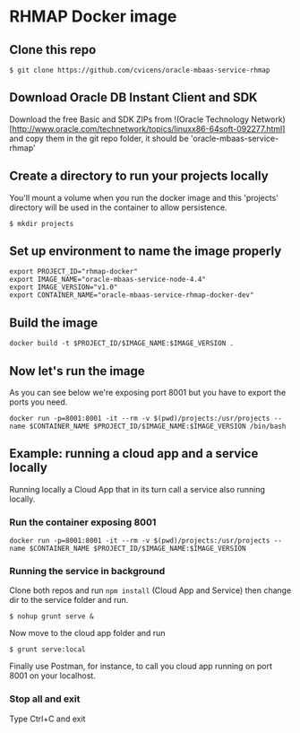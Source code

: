 # RHMAP Docker image

## Clone this repo

```
$ git clone https://github.com/cvicens/oracle-mbaas-service-rhmap
```

## Download Oracle DB Instant Client and SDK
Download the free Basic and SDK ZIPs from !(Oracle Technology Network)[http://www.oracle.com/technetwork/topics/linuxx86-64soft-092277.html] and copy them in the git repo folder, it should be 'oracle-mbaas-service-rhmap'

## Create a directory to run your projects locally
You'll mount a volume when you run the docker image and this 'projects' directory will be used in the container to allow persistence.

```
$ mkdir projects
```

## Set up environment to name the image properly

```
export PROJECT_ID="rhmap-docker"
export IMAGE_NAME="oracle-mbaas-service-node-4.4"
export IMAGE_VERSION="v1.0"
export CONTAINER_NAME="oracle-mbaas-service-rhmap-docker-dev"
```

## Build the image

```
docker build -t $PROJECT_ID/$IMAGE_NAME:$IMAGE_VERSION .
```

## Now let's run the image

As you can see below we're exposing port 8001 but you have to export the ports you need.

```
docker run -p=8001:8001 -it --rm -v $(pwd)/projects:/usr/projects --name $CONTAINER_NAME $PROJECT_ID/$IMAGE_NAME:$IMAGE_VERSION /bin/bash
```

## Example: running a cloud app and a service locally
Running locally a Cloud App that in its turn call a service also running locally.

### Run the container exposing 8001

```
docker run -p=8001:8001 -it --rm -v $(pwd)/projects:/usr/projects --name $CONTAINER_NAME $PROJECT_ID/$IMAGE_NAME:$IMAGE_VERSION
```

### Running the service in background

Clone both repos and run ``npm install`` (Cloud App and Service) then change dir to the service folder and run.

```
$ nohup grunt serve &
```

Now move to the cloud app folder and run

```
$ grunt serve:local
```

Finally use Postman, for instance, to call you cloud app running on port 8001 on your localhost.

### Stop all and exit
Type Ctrl+C and exit